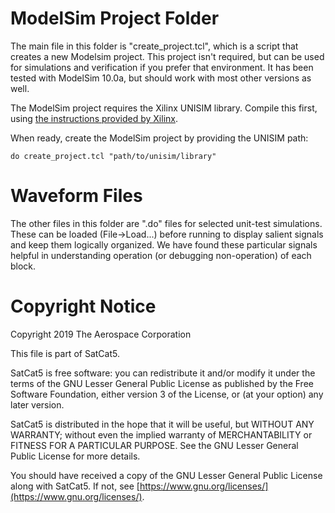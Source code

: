 # ModelSim Project Folder

The main file in this folder is "create_project.tcl", which is a script that creates a new Modelsim project. This project isn't required, but can be used for simulations and verification if you prefer that environment. It has been tested with ModelSim 10.0a, but should work with most other versions as well.

The ModelSim project requires the Xilinx UNISIM library. Compile this first, using [the instructions provided by Xilinx](https://www.xilinx.com/support/answers/64083.html).

When ready, create the ModelSim project by providing the UNISIM path:

    do create_project.tcl "path/to/unisim/library"

# Waveform Files

The other files in this folder are ".do" files for selected unit-test simulations. These can be loaded (File->Load...) before running to display salient signals and keep them logically organized. We have found these particular signals helpful in understanding operation (or debugging non-operation) of each block.

# Copyright Notice

Copyright 2019 The Aerospace Corporation

This file is part of SatCat5.

SatCat5 is free software: you can redistribute it and/or modify it under
the terms of the GNU Lesser General Public License as published by the
Free Software Foundation, either version 3 of the License, or (at your
option) any later version.

SatCat5 is distributed in the hope that it will be useful, but WITHOUT
ANY WARRANTY; without even the implied warranty of MERCHANTABILITY or
FITNESS FOR A PARTICULAR PURPOSE.  See the GNU Lesser General Public
License for more details.

You should have received a copy of the GNU Lesser General Public License
along with SatCat5.  If not, see [https://www.gnu.org/licenses/](https://www.gnu.org/licenses/).
